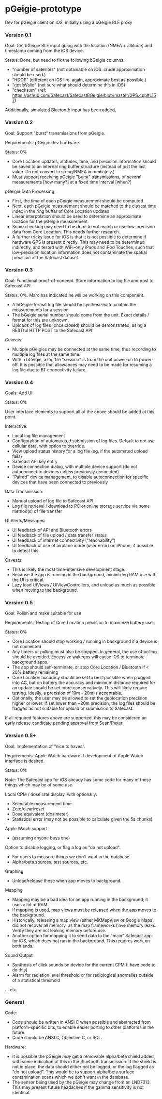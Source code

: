 # pGeigie-prototype
Dev for pGeigie client on iOS, initially using a bGeigie BLE proxy

### Version 0.1

Goal: Get bGeigie BLE input going with the location (NMEA + altitude) and timestamp coming from the iOS device.

Status: Done, but need to fix the following bGeigie columns:
- "number of satellites" (not obtainable on iOS.  crude approximation should be used.)
- "HDOP" (different on iOS iirc.  again, approximate best as possible.)
- "gpsIsValid" (not sure what should determine this in iOS)
- "checksum" (ref: https://github.com/Safecast/SafecastBGeigie/blob/master/GPS.cpp#L157)

Additionally, simulated Bluetooth input has been added.


### Version 0.2

Goal: Support "burst" transmissions from pGeigie.

Requirements: pGeigie dev hardware

Status: 0%

- Core Location updates, altitudes, time, and precision information should be saved to an internal ring buffer structure (instead of just the last value.  Do not convert to string/NMEA immediately.)
- Must support receiving pGeigie "burst" transmissions, of several measurements [how many?] at a fixed time interval [when?]

pGeigie Data Processing:
- First, the time of each pGeigie measurement should be computed
- Next, each pGeigie measurement should be matched to the closest time index in the ring buffer of Core Location updates
- Linear interpolation should be used to determine an approximate location for the pGeigie measurement
- Some checking may need to be done to not match or use low-precision data from Core Location.  This needs further research.
- A further tricky issue for iOS is that it is not possible to determine if hardware GPS is present directly.  This may need to be determined indirectly, and tested with WiFi-only iPads and iPod Touches, such that low-precision location information does not contaminate the spatial precision of the Safecast dataset.


### Version 0.3

Goal: Functional proof-of-concept.  Store information to log file and post to Safecast API.

Status: 0%.  Marc has indicated he will be working on this component.

- A bGeigie-format log file should be synthesized to contain the measurements for a session
- The bGeigie serial number should come from the unit.  Exact details / format for this are unknown.
- Uploads of log files (once closed) should be demonstrated, using a RESTful HTTP POST to the Safecast API

Caveats:
- Multiple pGeigies may be connected at the same time, thus recording to multiple log files at the same time.
- With a bGeigie, a log file "session" is from the unit power-on to power-off.  It is possible that allowances may need to be made for resuming a log file due to BT connectivity failure.


### Version 0.4

Goals: Add UI.

Status: 0%

User interface elements to support all of the above should be added at this point.

Interactive:
- Local log file management
- Configuration of automatated submission of log files.  Default to not use cellular data, with option to override.
- View upload status history for a log file (eg, if the automated upload fails)
- Safecast API key entry
- Device connection dialog, with multiple device support (do not autoconnect to devices unless previously connected)
- "Paired" device management, to disable autoconnection for specific devices that have been connected to previously

Data Transmission:
- Manual upload of log file to Safecast API.
- Log file retrieval / download to PC or online storage service via some method(s) of file transfer

UI Alerts/Messages:
- UI feedback of API and Bluetooth errors
- UI feedback of file upload / data transfer status
- UI feedback of internet connectivity ("reachability")
- UI feedback of use of airplane mode (user error) on iPhone, if possible to detect this.


Caveats:
- This is likely the most time-intensive development stage.
- Because the app is running in the background, minimizing RAM use with the UI is critical.
- Lazy load UIViews / UIViewControllers, and unload as much as possible when moving to the background.


### Version 0.5

Goal: Polish and make suitable for use

Requirements: Testing of Core Location precision to maximize battery use

Status: 0%

- Core Location should stop working / running in background if a device is not connected
- Any timers or polling must also be stopped.  In general, the use of polling should be avoided.  Excessive wakeups will cause iOS to terminate background apps.
- The app should self-terminate, or stop Core Location / Bluetooth if < 20% battery remaining
- Core Location accuracy should be set to best possible when plugged into AC, but on battery the accuracy and minimum distance required for an update should be set more conservatively.  This will likely require testing.  Ideally, a precision of 10m - 20m is acceptable.
- Optionally, the user may be allowed to set the geolocation precision higher or lower.  If set lower than ~20m precision, the log files should be flagged as not suitable for upload or submission to Safecast.

If all required features above are supported, this may be considered an early release candidate pending approval from Sean/Pieter.


### Version 0.5+

Goal: Implementation of "nice to haves".

Requirements: Apple Watch hardware if development of Apple Watch interface is desired.

Status: 0%

Note: The Safecast app for iOS already has some code for many of these things which may be of some use.

Local CPM / dose rate display, with optionally:
- Selectable measurement time
- Zero/clear/reset
- Dose equivalent (dosimeter)
- Statistical error (may not be possible to calculate given the 5s chunks)

Apple Watch support
- (assuming anyone buys one)

Option to disable logging, or flag a log as "do not upload".
- For users to measure things we don't want in the database.
- Alpha/beta sources, test sources, etc.

Graphing
- Unload/release these when app moves to background.

Mapping
- Mapping may be a bad idea for an app running in the background; it uses a lot of RAM.
- If mapping is used, map views must be released when the app moves to the background.
- Historically, releasing a map view (either MKMapView or Google Maps) did not recover all memory, as the map frameworks have memory leaks.  Verify they are not leaking memory before use.
- Another option for mapping it to send data to the "main" Safecast app for iOS, which does not run in the background.  This requires work on both ends.

Sound Output
- Synthesis of click sounds on device for the current CPM (I have code to do this)
- Alarm for radiation level threshold or for radiological anomalies outside of a statistical threshold

... etc.



### General

Code:
- Code should be written in ANSI C when possible and abstracted from platform-specific bits, to enable easier porting to other platforms in the future.
- Code should be ANSI C, Objective C, or SQL.

Hardware:
- It is possible the pGeigie *may* get a removable alpha/beta shield added, with some indication of this in the Bluetooth transmission.  If the shield is not in place, the data should either not be logged, or the log flagged as "do not upload".  This would be to support alpha/beta surface contamination scans which we don't want in the database.
- The sensor being used by the pGeigie may change from an LND7313.  This may present future headaches if the gamma sensitivity is not identical.
